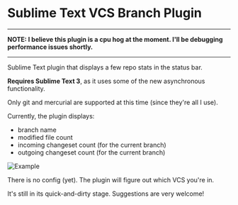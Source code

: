 Sublime Text VCS Branch Plugin
==============

- - -
**NOTE: I believe this plugin is a cpu hog at the moment. I'll be debugging performance issues shortly.**
- - -

Sublime Text plugin that displays a few repo stats in the status bar.

**Requires Sublime Text 3**, as it uses some of the new asynchronous functionality.

Only git and mercurial are supported at this time (since they're all I use).

Currently, the plugin displays:
* branch name
* modified file count
* incoming changeset count (for the current branch)
* outgoing changeset count (for the current branch)

![Example](http://i1217.photobucket.com/albums/dd393/gfizeek/vcs-branch.jpg "Image Example")

There is no config (yet). The plugin will figure out which VCS you're in.

It's still in its quick-and-dirty stage. Suggestions are very welcome!
